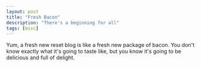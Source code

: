 ```yaml
---
layout: post
title: "Fresh Bacon"
description: "There's a beginning for all"
tags: [misc]
---
```

Yum, a fresh new reset blog is like a fresh new package of bacon.
You don't know exactly what it's going to taste like, but you know it's going to be delicious and full of delight.